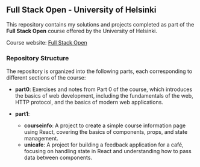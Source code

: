 ## Full Stack Open - University of Helsinki

This repository contains my solutions and projects completed as part of the **Full Stack Open** course offered by the University of Helsinki.

Course website: [Full Stack Open](https://fullstackopen.com/en/)

### Repository Structure

The repository is organized into the following parts, each corresponding to different sections of the course:

- **part0**: Exercises and notes from Part 0 of the course, which introduces the basics of web development, including the fundamentals of the web, HTTP protocol, and the basics of modern web applications.
  
- **part1**:
   - **courseinfo**: A project to create a simple course information page using React, covering the basics of components, props, and state management.
  - **unicafe**: A project for building a feedback application for a café, focusing on handling state in React and understanding how to pass data between components.



